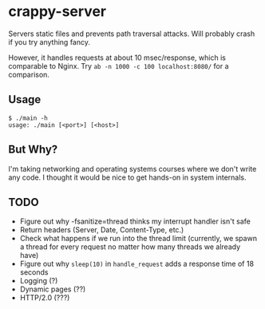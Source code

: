 # crappy-server
Servers static files and prevents path traversal attacks.
Will probably crash if you try anything fancy.

However, it handles requests at about 10 msec/response, which is comparable to Nginx.
Try `ab -n 1000 -c 100 localhost:8080/` for a comparison.

## Usage
```
$ ./main -h
usage: ./main [<port>] [<host>]
```

## But Why?
I'm taking networking and operating systems courses where we don't write any code.
I thought it would be nice to get hands-on in system internals.

## TODO
- Figure out why -fsanitize=thread thinks my interrupt handler isn't safe
- Return headers (Server, Date, Content-Type, etc.)
- Check what happens if we run into the thread limit
(currently, we spawn a thread for every request no matter how many threads we already have)
- Figure out why `sleep(10)` in `handle_request` adds a response time of 18 seconds
- Logging (?)
- Dynamic pages (??)
- HTTP/2.0 (???)
